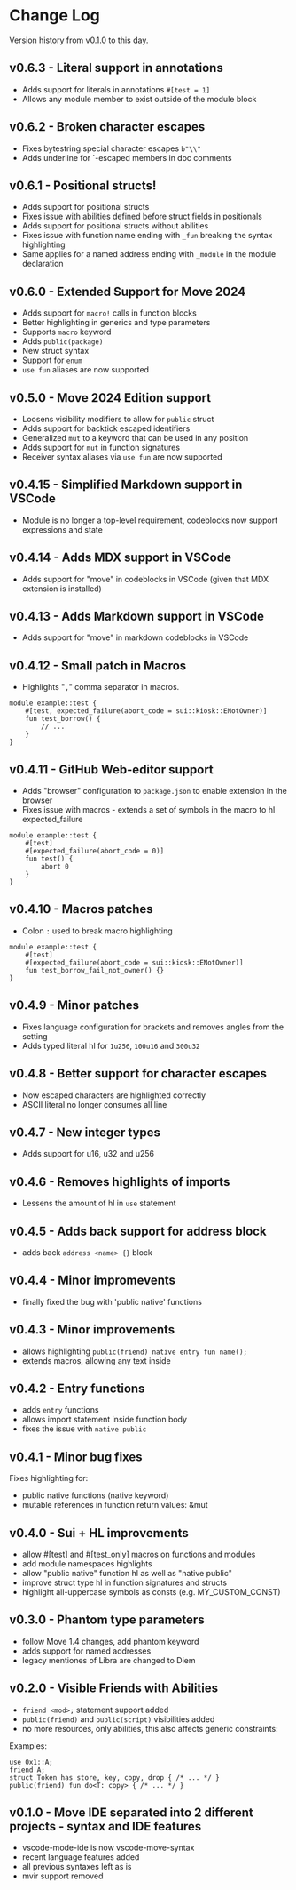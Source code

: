 # Change Log

Version history from v0.1.0 to this day.

## v0.6.3 - Literal support in annotations

- Adds support for literals in annotations `#[test = 1]`
- Allows any module member to exist outside of the module block

## v0.6.2 - Broken character escapes

- Fixes bytestring special character escapes `b"\\"`
- Adds underline for \`-escaped members in doc comments

## v0.6.1 - Positional structs!

- Adds support for positional structs
- Fixes issue with abilities defined before struct fields in positionals
- Adds support for positional structs without abilities
- Fixes issue with function name ending with `_fun` breaking the syntax highlighting
- Same applies for a named address ending with `_module` in the module declaration

## v0.6.0 - Extended Support for Move 2024

- Adds support for `macro!` calls in function blocks
- Better highlighting in generics and type parameters
- Supports `macro` keyword
- Adds `public(package)`
- New struct syntax
- Support for `enum`
- `use fun` aliases are now supported

## v0.5.0 - Move 2024 Edition support

- Loosens visibility modifiers to allow for `public` struct
- Adds support for backtick escaped identifiers
- Generalized `mut` to a keyword that can be used in any position
- Adds support for `mut` in function signatures
- Receiver syntax aliases via `use fun` are now supported

## v0.4.15 - Simplified Markdown support in VSCode

- Module is no longer a top-level requirement, codeblocks now support expressions and state

## v0.4.14 - Adds MDX support in VSCode

- Adds support for "move" in codeblocks in VSCode (given that MDX extension is installed)

## v0.4.13 - Adds Markdown support in VSCode

- Adds support for "move" in markdown codeblocks in VSCode

## v0.4.12 - Small patch in Macros

- Highlights "`,`" comma separator in macros.

```move
module example::test {
    #[test, expected_failure(abort_code = sui::kiosk::ENotOwner)]
    fun test_borrow() {
        // ...
    }
}
```

## v0.4.11 - GitHub Web-editor support

- Adds "browser" configuration to `package.json` to enable extension in the browser
- Fixes issue with macros - extends a set of symbols in the macro to hl expected_failure
```move
module example::test {
    #[test]
    #[expected_failure(abort_code = 0)]
    fun test() {
        abort 0
    }
}
```

## v0.4.10 - Macros patches

- Colon `:` used to break macro highlighting

```move
module example::test {
    #[test]
    #[expected_failure(abort_code = sui::kiosk::ENotOwner)]
    fun test_borrow_fail_not_owner() {}
}
```

## v0.4.9 - Minor patches

- Fixes language configuration for brackets and removes angles from the setting
- Adds typed literal hl for `1u256`, `100u16` and `300u32`

## v0.4.8 - Better support for character escapes

- Now escaped characters are highlighted correctly
- ASCII literal no longer consumes all line

## v0.4.7 - New integer types

- Adds support for u16, u32 and u256

## v0.4.6 - Removes highlights of imports

- Lessens the amount of hl in `use` statement

## v0.4.5 - Adds back support for address block

- adds back `address <name> {}` block

## v0.4.4 - Minor impromevents

- finally fixed the bug with 'public native' functions

## v0.4.3 - Minor improvements

- allows highlighting `public(friend) native entry fun name();`
- extends macros, allowing any text inside

## v0.4.2 - Entry functions

- adds `entry` functions
- allows import statement inside function body
- fixes the issue with `native public`

## v0.4.1 - Minor bug fixes

Fixes highlighting for:

- public native functions (native keyword)
- mutable references in function return values: &mut

## v0.4.0 - Sui + HL improvements

- allow #[test] and #[test_only] macros on functions and modules
- add module namespaces highlights
- allow "public native" function hl as well as "native public"
- improve struct type hl in function signatures and structs
- highlight all-uppercase symbols as consts (e.g. MY_CUSTOM_CONST)

## v0.3.0 - Phantom type parameters

- follow Move 1.4 changes, add phantom keyword
- adds support for named addresses
- legacy mentiones of Libra are changed to Diem

## v0.2.0 - Visible Friends with Abilities

- `friend <mod>;` statement support added
- `public(friend)` and `public(script)` visibilities added
- no more resources, only abilities, this also affects generic constraints:

Examples:

```move
use 0x1::A;
friend A;
struct Token has store, key, copy, drop { /* ... */ }
public(friend) fun do<T: copy> { /* ... */ }
```

## v0.1.0 - Move IDE separated into 2 different projects - syntax and IDE features

- vscode-mode-ide is now vscode-move-syntax
- recent language features added
- all previous syntaxes left as is
- mvir support removed
